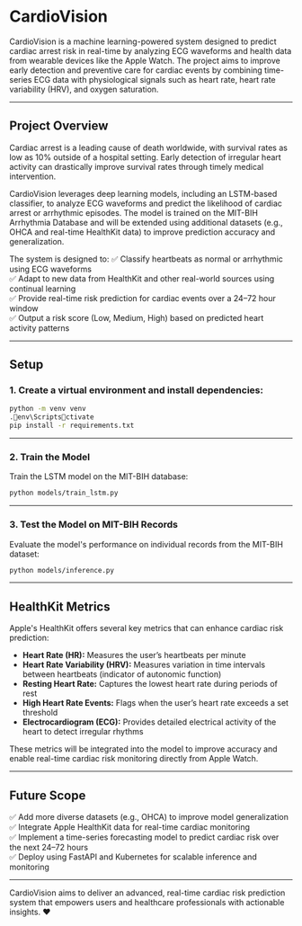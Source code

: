 
# CardioVision

CardioVision is a machine learning-powered system designed to predict cardiac arrest risk in real-time by analyzing ECG waveforms and health data from wearable devices like the Apple Watch. The project aims to improve early detection and preventive care for cardiac events by combining time-series ECG data with physiological signals such as heart rate, heart rate variability (HRV), and oxygen saturation.

---

## Project Overview
Cardiac arrest is a leading cause of death worldwide, with survival rates as low as 10% outside of a hospital setting. Early detection of irregular heart activity can drastically improve survival rates through timely medical intervention.

CardioVision leverages deep learning models, including an LSTM-based classifier, to analyze ECG waveforms and predict the likelihood of cardiac arrest or arrhythmic episodes. The model is trained on the MIT-BIH Arrhythmia Database and will be extended using additional datasets (e.g., OHCA and real-time HealthKit data) to improve prediction accuracy and generalization.

The system is designed to:
✅ Classify heartbeats as normal or arrhythmic using ECG waveforms  
✅ Adapt to new data from HealthKit and other real-world sources using continual learning  
✅ Provide real-time risk prediction for cardiac events over a 24–72 hour window  
✅ Output a risk score (Low, Medium, High) based on predicted heart activity patterns  

---

## Setup
### 1. Create a virtual environment and install dependencies:
```bash
python -m venv venv
.env\Scriptsctivate
pip install -r requirements.txt
```

---

### 2. Train the Model
Train the LSTM model on the MIT-BIH database:
```bash
python models/train_lstm.py
```

---

### 3. Test the Model on MIT-BIH Records
Evaluate the model's performance on individual records from the MIT-BIH dataset:
```bash
python models/inference.py
```

---

## HealthKit Metrics
Apple's HealthKit offers several key metrics that can enhance cardiac risk prediction:  
- **Heart Rate (HR):** Measures the user’s heartbeats per minute  
- **Heart Rate Variability (HRV):** Measures variation in time intervals between heartbeats (indicator of autonomic function)  
- **Resting Heart Rate:** Captures the lowest heart rate during periods of rest  
- **High Heart Rate Events:** Flags when the user’s heart rate exceeds a set threshold  
- **Electrocardiogram (ECG):** Provides detailed electrical activity of the heart to detect irregular rhythms  

These metrics will be integrated into the model to improve accuracy and enable real-time cardiac risk monitoring directly from Apple Watch.

---

## Future Scope
✅ Add more diverse datasets (e.g., OHCA) to improve model generalization  
✅ Integrate Apple HealthKit data for real-time cardiac monitoring  
✅ Implement a time-series forecasting model to predict cardiac risk over the next 24–72 hours  
✅ Deploy using FastAPI and Kubernetes for scalable inference and monitoring  

---

CardioVision aims to deliver an advanced, real-time cardiac risk prediction system that empowers users and healthcare professionals with actionable insights. ❤️
